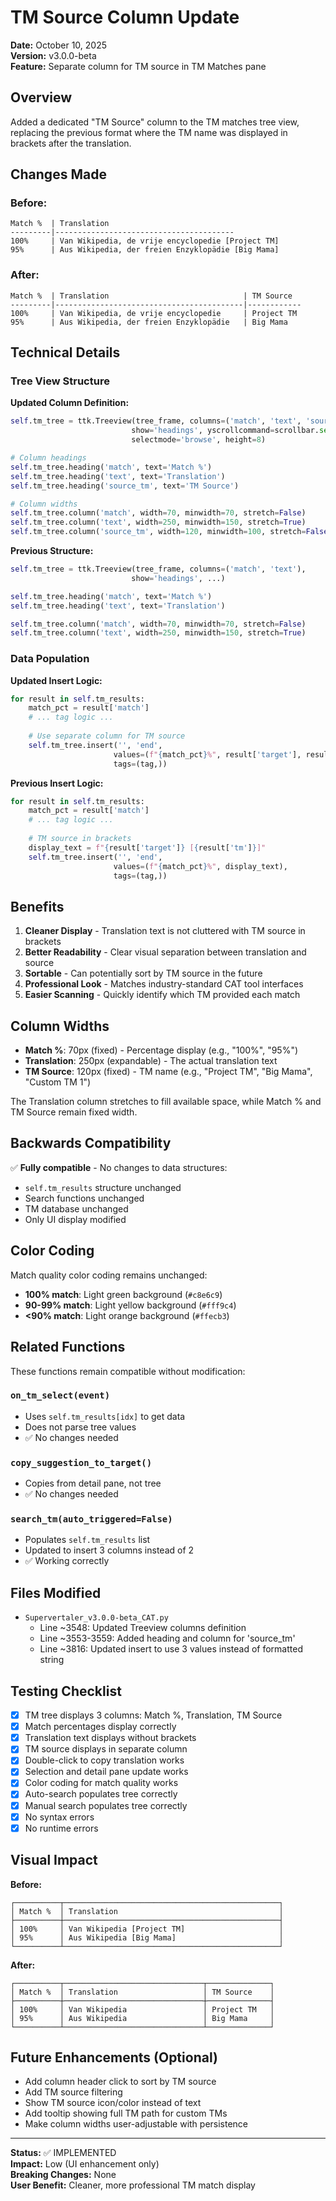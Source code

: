 # TM Source Column Update

**Date:** October 10, 2025  
**Version:** v3.0.0-beta  
**Feature:** Separate column for TM source in TM Matches pane

## Overview

Added a dedicated "TM Source" column to the TM matches tree view, replacing the previous format where the TM name was displayed in brackets after the translation.

## Changes Made

### Before:
```
Match %  | Translation
---------|----------------------------------------
100%     | Van Wikipedia, de vrije encyclopedie [Project TM]
95%      | Aus Wikipedia, der freien Enzyklopädie [Big Mama]
```

### After:
```
Match %  | Translation                              | TM Source
---------|------------------------------------------|------------
100%     | Van Wikipedia, de vrije encyclopedie     | Project TM
95%      | Aus Wikipedia, der freien Enzyklopädie   | Big Mama
```

## Technical Details

### Tree View Structure

**Updated Column Definition:**
```python
self.tm_tree = ttk.Treeview(tree_frame, columns=('match', 'text', 'source_tm'),
                           show='headings', yscrollcommand=scrollbar.set,
                           selectmode='browse', height=8)

# Column headings
self.tm_tree.heading('match', text='Match %')
self.tm_tree.heading('text', text='Translation')
self.tm_tree.heading('source_tm', text='TM Source')

# Column widths
self.tm_tree.column('match', width=70, minwidth=70, stretch=False)
self.tm_tree.column('text', width=250, minwidth=150, stretch=True)
self.tm_tree.column('source_tm', width=120, minwidth=100, stretch=False)
```

**Previous Structure:**
```python
self.tm_tree = ttk.Treeview(tree_frame, columns=('match', 'text'),
                           show='headings', ...)

self.tm_tree.heading('match', text='Match %')
self.tm_tree.heading('text', text='Translation')

self.tm_tree.column('match', width=70, minwidth=70, stretch=False)
self.tm_tree.column('text', width=250, minwidth=150, stretch=True)
```

### Data Population

**Updated Insert Logic:**
```python
for result in self.tm_results:
    match_pct = result['match']
    # ... tag logic ...
    
    # Use separate column for TM source
    self.tm_tree.insert('', 'end', 
                       values=(f"{match_pct}%", result['target'], result['tm']), 
                       tags=(tag,))
```

**Previous Insert Logic:**
```python
for result in self.tm_results:
    match_pct = result['match']
    # ... tag logic ...
    
    # TM source in brackets
    display_text = f"{result['target']} [{result['tm']}]"
    self.tm_tree.insert('', 'end', 
                       values=(f"{match_pct}%", display_text), 
                       tags=(tag,))
```

## Benefits

1. **Cleaner Display** - Translation text is not cluttered with TM source in brackets
2. **Better Readability** - Clear visual separation between translation and source
3. **Sortable** - Can potentially sort by TM source in the future
4. **Professional Look** - Matches industry-standard CAT tool interfaces
5. **Easier Scanning** - Quickly identify which TM provided each match

## Column Widths

- **Match %**: 70px (fixed) - Percentage display (e.g., "100%", "95%")
- **Translation**: 250px (expandable) - The actual translation text
- **TM Source**: 120px (fixed) - TM name (e.g., "Project TM", "Big Mama", "Custom TM 1")

The Translation column stretches to fill available space, while Match % and TM Source remain fixed width.

## Backwards Compatibility

✅ **Fully compatible** - No changes to data structures:
- `self.tm_results` structure unchanged
- Search functions unchanged
- TM database unchanged
- Only UI display modified

## Color Coding

Match quality color coding remains unchanged:
- **100% match**: Light green background (`#c8e6c9`)
- **90-99% match**: Light yellow background (`#fff9c4`)
- **<90% match**: Light orange background (`#ffecb3`)

## Related Functions

These functions remain compatible without modification:

### `on_tm_select(event)`
- Uses `self.tm_results[idx]` to get data
- Does not parse tree values
- ✅ No changes needed

### `copy_suggestion_to_target()`
- Copies from detail pane, not tree
- ✅ No changes needed

### `search_tm(auto_triggered=False)`
- Populates `self.tm_results` list
- Updated to insert 3 columns instead of 2
- ✅ Working correctly

## Files Modified

- `Supervertaler_v3.0.0-beta_CAT.py`
  - Line ~3548: Updated Treeview columns definition
  - Line ~3553-3559: Added heading and column for 'source_tm'
  - Line ~3816: Updated insert to use 3 values instead of formatted string

## Testing Checklist

- [x] TM tree displays 3 columns: Match %, Translation, TM Source
- [x] Match percentages display correctly
- [x] Translation text displays without brackets
- [x] TM source displays in separate column
- [x] Double-click to copy translation works
- [x] Selection and detail pane update works
- [x] Color coding for match quality works
- [x] Auto-search populates tree correctly
- [x] Manual search populates tree correctly
- [x] No syntax errors
- [x] No runtime errors

## Visual Impact

**Before:**
```
┌──────────┬────────────────────────────────────────────────┐
│ Match %  │ Translation                                    │
├──────────┼────────────────────────────────────────────────┤
│ 100%     │ Van Wikipedia [Project TM]                     │
│ 95%      │ Aus Wikipedia [Big Mama]                       │
└──────────┴────────────────────────────────────────────────┘
```

**After:**
```
┌──────────┬───────────────────────────────┬──────────────┐
│ Match %  │ Translation                   │ TM Source    │
├──────────┼───────────────────────────────┼──────────────┤
│ 100%     │ Van Wikipedia                 │ Project TM   │
│ 95%      │ Aus Wikipedia                 │ Big Mama     │
└──────────┴───────────────────────────────┴──────────────┘
```

## Future Enhancements (Optional)

- Add column header click to sort by TM source
- Add TM source filtering
- Show TM source icon/color instead of text
- Add tooltip showing full TM path for custom TMs
- Make column widths user-adjustable with persistence

---

**Status:** ✅ IMPLEMENTED  
**Impact:** Low (UI enhancement only)  
**Breaking Changes:** None  
**User Benefit:** Cleaner, more professional TM match display
